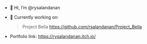- 👋 Hi, I’m @rysalandanan
- 🔨 Currently working on:
     > Project Bella 
 https://github.com/rsalandanan/Project_Bella

- Portfolio link: https://rysalandanan.itch.io/

